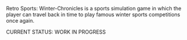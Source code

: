 Retro Sports: Winter-Chronicles is a sports simulation game in which the player can travel back in time to play famous winter sports competitions once again. 

CURRENT STATUS: WORK IN PROGRESS
